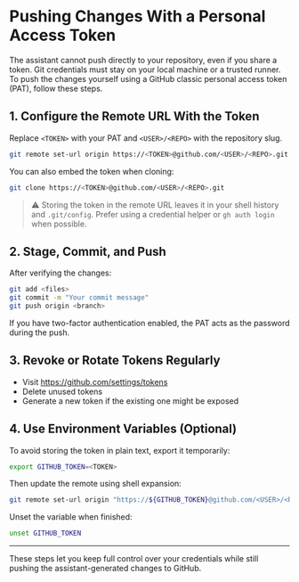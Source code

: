 # Pushing Changes With a Personal Access Token

The assistant cannot push directly to your repository, even if you share a token. Git credentials must stay on your local machine or a trusted runner. To push the changes yourself using a GitHub classic personal access token (PAT), follow these steps.

## 1. Configure the Remote URL With the Token
Replace `<TOKEN>` with your PAT and `<USER>/<REPO>` with the repository slug.

```bash
git remote set-url origin https://<TOKEN>@github.com/<USER>/<REPO>.git
```

You can also embed the token when cloning:

```bash
git clone https://<TOKEN>@github.com/<USER>/<REPO>.git
```

> ⚠️ Storing the token in the remote URL leaves it in your shell history and `.git/config`. Prefer using a credential helper or `gh auth login` when possible.

## 2. Stage, Commit, and Push
After verifying the changes:

```bash
git add <files>
git commit -m "Your commit message"
git push origin <branch>
```

If you have two-factor authentication enabled, the PAT acts as the password during the push.

## 3. Revoke or Rotate Tokens Regularly
- Visit https://github.com/settings/tokens
- Delete unused tokens
- Generate a new token if the existing one might be exposed

## 4. Use Environment Variables (Optional)
To avoid storing the token in plain text, export it temporarily:

```bash
export GITHUB_TOKEN=<TOKEN>
```

Then update the remote using shell expansion:

```bash
git remote set-url origin "https://${GITHUB_TOKEN}@github.com/<USER>/<REPO>.git"
```

Unset the variable when finished:

```bash
unset GITHUB_TOKEN
```

---
These steps let you keep full control over your credentials while still pushing the assistant-generated changes to GitHub.
